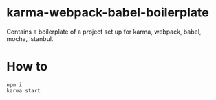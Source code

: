 # karma-webpack-babel-boilerplate
Contains a boilerplate of a project set up for karma, webpack, babel, mocha, istanbul.

# How to
```
npm i
karma start
```
